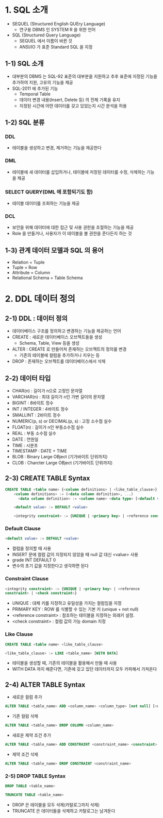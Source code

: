 # 1. SQL 소개
- SEQUEL (Structured English QUEry Language)
  - 연구용 DBMS 인 SYSTEM R 을 위한 언어
- SQL (Structured Query Language) 
  - SEQUEL 에서 이름이 바뀐 것
  - ANSI/IO 가 표준 Standard SQL 을 지정

## 1-1) SQL 소개
- 대부분의 DBMS 는 SQL-92 표준의 대부분을 지원하고 추후 표준에 지정된 기능을 추가하여 지원, 고유의 기능을 제공
- SQL-2011 에 추가된 기능
  - Temporal Table
  - 데이터 변경 내용(Insert, Delete 등) 의 전체 기록을 유지
  - 지정된 시간에 어떤 데이터를 갖고 있었는지 시간 분석을 허용

## 1-2) SQL 분류
### DDL
- 테이블을 생성하고 변경, 제거하는 기능을 제공한다

### DML
- 테이블에 새 데이터를 삽입하거나, 테이블에 저장된 데이터를 수정, 삭제하는 기능을 제공

### SELECT QUERY(DML 에 포함되기도 함)
- 테이블 데이터를 조회하는 기능을 제공

### DCL
- 보안을 위해 데이터에 대한 접근 및 사용 권한을 조절하는 기능을 제공
- Role 을 만들거나, 사용자가 이 테이블을 볼 권한을 준다든지 하는 것
        
        
## 1-3) 관계 데이터 모델과 SQL 의 용어
- Relation = Tuple
- Tuple = Row
- Attribute = Column
- Relational Schema = Table Schema
        
# 2. DDL 데이터 정의
## 2-1) DDL : 데이터 정의
- 데이터베이스 구조를 정의하고 변경하는 기능을 제공하는 언어
- CREATE : 새로운 데이터베이스 오브젝트들을 생성
  - Schema, Table, View 등을 생성
- ALTER : CREATE 로 만들어져 존재하는 오브젝트의 정의를 변경
  - 기존의 테이블에 컬럼을 추가하거나 지우는 등
- DROP : 존재하는 오브젝트를 데이터베이스에서 삭제

## 2-2) 데이터 타입
- CHAR(n) : 길이가 n으로 고정인 문자열
- VARCHAR(n) : 최대 길이가 n인 가변 길이의 문자열
- BIGINT : 8바이트 정수
- INT / INTEGER : 4바이트 정수
- SMALLINT : 2바이트 정수
- NUMERIC(p, s) or DECIMAL(p, s) : 고정 소수점 실수
- FLOAT(n) : 길이가 n인 부동소수점 실수
- REAL : 부동 소수점 실수
- DATE : 연원일
- TIME : 시분초
- TIMESTAMP : DATE + TIME
- BLOB : Binary Large OBject (기가바이트 단위까지)
- CLOB : Charcter Large OBject (기가바이트 단위까지)

## 2-3) CREATE TABLE Syntax
```sql
CREATE TABLE <table name> {<column definitions> | <like_table_clause>}
    <column definitions> := (<data column definition>, ...)
      <data column definition> := <column name> <data type> [<default value> | <integrity constraint>]

    <default value> := DEFAULT <value>

    <integrity constraint> := {UNIQUE | <primary key> | <reference constraint> | <check constraint>} 
```


### Default Clause
```sql
<default value> := DEFAULT <value>
```
- 컬럼을 정의할 때 사용
- INSERT 문에 컬럼 값이 지정되지 않았을 때 null 값 대신 \<value> 사용
- grade INT DEFAULT 0
- 변수의 초기 값을 지정한다고 생각하면 된다

### Constraint Clause
```sql
<integrity constraint> := {UNIQUE | <primary key> | <reference
constraint> | <check constraint>}
```
- UNIQUE : 대체 키를 지정하고 유일성을 가지는 컬럼임을 지정
- PRIMARY KEY : ROW 를 식별할 수 있는 기본 키 (unique + not null)
- \<reference constraint> : 참조하는 테이블을 지정하는 외래키 설정. 
- \<check constraint> : 컬럼 값의 가능 domain 지정

### Like Clause
```sql
CREATE TABLE <table name> <like_table_clause>

<like_table_clause> := LIKE <table_name> [WITH DATA] 
```
- 테이블을 생성할 때, 기존의 테이블을 활용해서 만들 때 사용
- WITH DATA 까지 해준다면, 기존에 갖고 있던 데이터까지 모두 카피해서 가져온다
        
        
## 2-4) ALTER TABLE Syntax
- 새로운 컬럼 추가
```sql
ALTER TABLE <table_name> ADD <column_name> <column_type> [not null] [<default_value>]
```

- 기존 컬럼 삭제
```sql
ALTER TABLE <table_name> DROP COLUMN <column_name>
```

- 새로운 제약 조건 추가
```sql
ALTER TABLE <table_name> ADD CONSTRAINT <constraint_name> <constraint>
```

- 제약 조건 삭제
```sql
ALTER TABLE <table_name> DROP CONSTRAINT <constraint_name>
```

### 2-5) DROP TABLE Syntax
```sql
DROP TABLE <table_name>

TRUNCATE TABLE <table_name>
```
- DROP 은 테이블을 모두 삭제(카탈로그까지 삭제)
- TRUNCATE 은 데이터들을 삭제하고 카탈로그는 남겨둔다 







